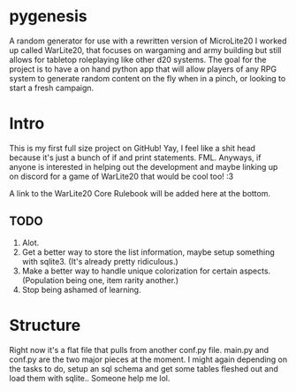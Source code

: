 # pygenesis
A random generator for use with a rewritten version of MicroLite20 I worked up called WarLite20,
that focuses on wargaming and army building but still allows for tabletop roleplaying like other
d20 systems. The goal for the project is to have a on hand python app that will allow players of
any RPG system to generate random content on the fly when in a pinch, or looking to start a fresh
campaign.

# Intro
This is my first full size project on GitHub! Yay, I feel like a shit head because it's just a bunch of if and print statements.
FML. Anyways, if anyone is interested in helping out the development and maybe linking up on discord for a game of WarLite20 that would be cool too! :3

A link to the WarLite20 Core Rulebook will be added here at the bottom.

## TODO
1. Alot.
2. Get a better way to store the list information, maybe setup something with sqlite3. (It's already pretty ridiculous.)
3. Make a better way to handle unique colorization for certain aspects. (Population being one, item rarity another.)
4. Stop being ashamed of learning.

# Structure
Right now it's a flat file that pulls from another conf.py file. main.py and conf.py are the two major pieces at the moment. I might again depending on the tasks to do, setup an sql schema and get some tables fleshed out and load them with sqlite.. 
Someone help me lol.
